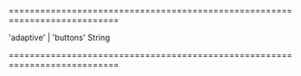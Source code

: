 ===========================================================================
<!--acceptValues-->'adaptive' | 'buttons'<!--/acceptValues-->
<!--type-->String<!--/type-->
===========================================================================

<!--shortDescription-->

<!--/shortDescription-->

<!--fullDescription-->

<!--/fullDescription-->
